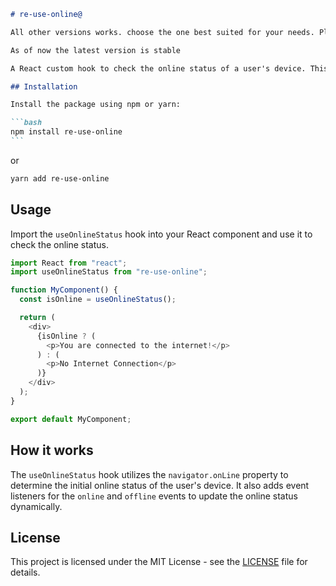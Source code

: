 ````markdown
# re-use-online@

All other versions works. choose the one best suited for your needs. Please Note version1.1.4 and version 1.1.5 are depreciated.

As of now the latest version is stable

A React custom hook to check the online status of a user's device. This version now supports ES6

## Installation

Install the package using npm or yarn:

```bash
npm install re-use-online
```
````

or

```bash
yarn add re-use-online
```

## Usage

Import the `useOnlineStatus` hook into your React component and use it to check the online status.

```javascript
import React from "react";
import useOnlineStatus from "re-use-online";

function MyComponent() {
  const isOnline = useOnlineStatus();

  return (
    <div>
      {isOnline ? (
        <p>You are connected to the internet!</p>
      ) : (
        <p>No Internet Connection</p>
      )}
    </div>
  );
}

export default MyComponent;
```

## How it works

The `useOnlineStatus` hook utilizes the `navigator.onLine` property to determine the initial online status of the user's device. It also adds event listeners for the `online` and `offline` events to update the online status dynamically.

## License

This project is licensed under the MIT License - see the [LICENSE](LICENSE) file for details.
